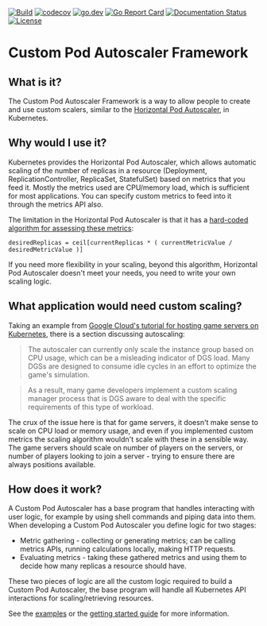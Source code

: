 [![Build](https://github.com/jthomperoo/custom-pod-autoscaler/workflows/main/badge.svg)](https://github.com/jthomperoo/custom-pod-autoscaler/actions)
[![codecov](https://codecov.io/gh/jthomperoo/custom-pod-autoscaler/branch/master/graph/badge.svg)](https://codecov.io/gh/jthomperoo/custom-pod-autoscaler)
[![go.dev](https://img.shields.io/badge/go.dev-reference-007d9c?logo=go&logoColor=white&style=flat)](https://pkg.go.dev/github.com/jthomperoo/custom-pod-autoscaler)
[![Go Report Card](https://goreportcard.com/badge/github.com/jthomperoo/custom-pod-autoscaler)](https://goreportcard.com/report/github.com/jthomperoo/custom-pod-autoscaler)
[![Documentation Status](https://readthedocs.org/projects/custom-pod-autoscaler/badge/?version=latest)](https://custom-pod-autoscaler.readthedocs.io/en/latest)
[![License](https://img.shields.io/:license-apache-blue.svg)](https://www.apache.org/licenses/LICENSE-2.0.html)

# Custom Pod Autoscaler Framework

## What is it?
The Custom Pod Autoscaler Framework is a way to allow people to create and use custom scalers, similar to the [Horizontal Pod Autoscaler](https://kubernetes.io/docs/tasks/run-application/horizontal-pod-autoscale/), in Kubernetes.

## Why would I use it?
Kubernetes provides the Horizontal Pod Autoscaler, which allows automatic scaling of the number of replicas in a resource (Deployment, ReplicationController, ReplicaSet, StatefulSet) based on metrics that you feed it. Mostly the metrics used are CPU/memory load, which is sufficient for most applications. You can specify custom metrics to feed into it through the metrics API also.  

The limitation in the Horizontal Pod Autoscaler is that it has a [hard-coded algorithm for assessing these metrics](https://kubernetes.io/docs/tasks/run-application/horizontal-pod-autoscale/#algorithm-details):
```
desiredReplicas = ceil[currentReplicas * ( currentMetricValue / desiredMetricValue )]
```
If you need more flexibility in your scaling, beyond this algorithm, Horizontal Pod Autoscaler doesn't meet your needs, you need to write your own scaling logic.  

## What application would need custom scaling?

Taking an example from [Google Cloud's tutorial for hosting game servers on Kubernetes](https://cloud.google.com/solutions/gaming/running-dedicated-game-servers-in-kubernetes-engine), there is a section discussing autoscaling:
> The autoscaler can currently only scale the instance group based on CPU usage, which can be a misleading indicator of DGS load. Many DGSs are designed to consume idle cycles in an effort to optimize the game's simulation.

> As a result, many game developers implement a custom scaling manager process that is DGS aware to deal with the specific requirements of this type of workload.

The crux of the issue here is that for game servers, it doesn't make sense to scale on CPU load or memory usage, and even if you implemented custom metrics the scaling algorithm wouldn't scale with these in a sensible way. The game servers should scale on number of players on the servers, or number of players looking to join a server - trying to ensure there are always positions available.

## How does it work?
A Custom Pod Autoscaler has a base program that handles interacting with user logic, for example by using shell commands and piping data into them.  
When developing a Custom Pod Autoscaler you define logic for two stages:

* Metric gathering - collecting or generating metrics; can be calling metrics APIs, running calculations locally, making HTTP requests.
* Evaluating metrics - taking these gathered metrics and using them to decide how many replicas a resource should have.

These two pieces of logic are all the custom logic required to build a Custom Pod Autoscaler, the base program will handle all Kubernetes API interactions for scaling/retrieving resources.  

See the [examples](https://github.com/jthomperoo/custom-pod-autoscaler/tree/master/example)
or the [getting started guide](user-guide/getting-started) for more information.
